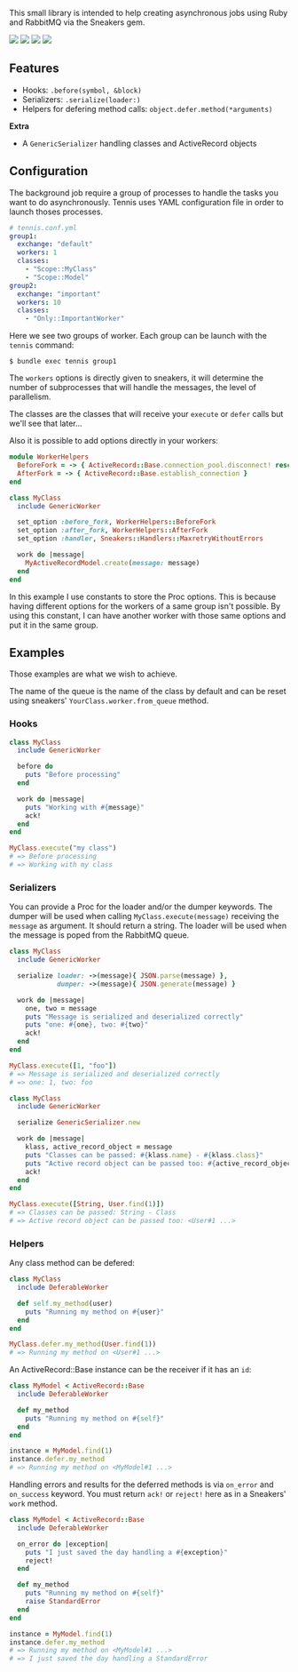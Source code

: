 This small library is intended to help creating asynchronous jobs
using Ruby and RabbitMQ via the Sneakers gem.

<a target="_blank" href="https://travis-ci.org/nicoolas25/tennis"><img src="https://travis-ci.org/nicoolas25/tennis.svg?branch=master" /></a>
<a target="_blank" href="https://codeclimate.com/github/nicoolas25/tennis"><img src="https://codeclimate.com/github/nicoolas25/tennis/badges/gpa.svg" /></a>
<a target="_blank" href="https://codeclimate.com/github/nicoolas25/tennis/coverage"><img src="https://codeclimate.com/github/nicoolas25/tennis/badges/coverage.svg" /></a>
<a target="_blank" href="https://rubygems.org/gems/tennis-jobs"><img src="https://badge.fury.io/rb/tennis-jobs.svg" /></a>

## Features

- Hooks: `.before(symbol, &block)`
- Serializers: `.serialize(loader:)`
- Helpers for defering method calls: `object.defer.method(*arguments)`

**Extra**

- A `GenericSerializer` handling classes and ActiveRecord objects

## Configuration

The background job require a group of processes to handle the tasks you want to
do asynchronously. Tennis uses YAML configuration file in order to launch thoses
processes.

``` yaml
# tennis.conf.yml
group1:
  exchange: "default"
  workers: 1
  classes:
    - "Scope::MyClass"
    - "Scope::Model"
group2:
  exchange: "important"
  workers: 10
  classes:
    - "Only::ImportantWorker"
```

Here we see two groups of worker. Each group can be launch with the `tennis`
command:

    $ bundle exec tennis group1

The `workers` options is directly given to sneakers, it will determine the
number of subprocesses that will handle the messages, the level of parallelism.

The classes are the classes that will receive your `execute` or `defer` calls
but we'll see that later...

Also it is possible to add options directly in your workers:

``` ruby
module WorkerHelpers
  BeforeFork = -> { ActiveRecord::Base.connection_pool.disconnect! rescue nil }
  AfterFork = -> { ActiveRecord::Base.establish_connection }
end

class MyClass
  include GenericWorker

  set_option :before_fork, WorkerHelpers::BeforeFork
  set_option :after_fork, WorkerHelpers::AfterFork
  set_option :handler, Sneakers::Handlers::MaxretryWithoutErrors

  work do |message|
    MyActiveRecordModel.create(message: message)
  end
end
```

In this example I use constants to store the Proc options. This is because
having different options for the workers of a same group isn't possible. By
using this constant, I can have another worker with those same options and put
it in the same group.

## Examples

Those examples are what we wish to achieve.

The name of the queue is the name of the class by default and can be reset
using sneakers' `YourClass.worker.from_queue` method.

### Hooks

``` ruby
class MyClass
  include GenericWorker

  before do
    puts "Before processing"
  end

  work do |message|
    puts "Working with #{message}"
    ack!
  end
end

MyClass.execute("my class")
# => Before processing
# => Working with my class
```

### Serializers

You can provide a Proc for the loader and/or the dumper keywords.
The dumper will be used when calling `MyClass.execute(message)` receiving
the `message` as argument. It should return a string. The loader will be
used when the message is poped from the RabbitMQ queue.

``` ruby
class MyClass
  include GenericWorker

  serialize loader: ->(message){ JSON.parse(message) },
            dumper: ->(message){ JSON.generate(message) }

  work do |message|
    one, two = message
    puts "Message is serialized and deserialized correctly"
    puts "one: #{one}, two: #{two}"
    ack!
  end
end

MyClass.execute([1, "foo"])
# => Message is serialized and deserialized correctly
# => one: 1, two: foo
```

``` ruby
class MyClass
  include GenericWorker

  serialize GenericSerializer.new

  work do |message|
    klass, active_record_object = message
    puts "Classes can be passed: #{klass.name} - #{klass.class}"
    puts "Active record object can be passed too: #{active_record_object}"
    ack!
  end
end

MyClass.execute([String, User.find(1)])
# => Classes can be passed: String - Class
# => Active record object can be passed too: <User#1 ...>
```

### Helpers

Any class method can be defered:

``` ruby
class MyClass
  include DeferableWorker

  def self.my_method(user)
    puts "Running my method on #{user}"
  end
end

MyClass.defer.my_method(User.find(1))
# => Running my method on <User#1 ...>
```

An ActiveRecord::Base instance can be the receiver if it has an `id`:

``` ruby
class MyModel < ActiveRecord::Base
  include DeferableWorker

  def my_method
    puts "Running my method on #{self}"
  end
end

instance = MyModel.find(1)
instance.defer.my_method
# => Running my method on <MyModel#1 ...>
```

Handling errors and results for the deferred methods is via `on_error` and
`on_success` keyword. You must return `ack!` or `reject!` here as in a
Sneakers' `work` method.

``` ruby
class MyModel < ActiveRecord::Base
  include DeferableWorker

  on_error do |exception|
    puts "I just saved the day handling a #{exception}"
    reject!
  end

  def my_method
    puts "Running my method on #{self}"
    raise StandardError
  end
end

instance = MyModel.find(1)
instance.defer.my_method
# => Running my method on <MyModel#1 ...>
# => I just saved the day handling a StandardError
```
